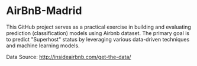 # AirBnB-Madrid
This GitHub project serves as a practical exercise in building and evaluating prediction (classification) models using Airbnb dataset. The primary goal is to predict "Superhost" status by leveraging various data-driven techniques and machine learning models.

Data Source: http://insideairbnb.com/get-the-data/

